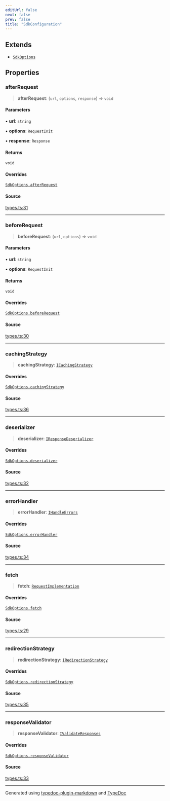 ```yaml
---
editUrl: false
next: false
prev: false
title: "SdkConfiguration"
---
```


## Extends

- [`SdkOptions`](/api/interfaces/sdkoptions/)

## Properties

### afterRequest

> **afterRequest**: (`url`, `options`, `response`) => `void`

#### Parameters

• **url**: `string`

• **options**: `RequestInit`

• **response**: `Response`

#### Returns

`void`

#### Overrides

[`SdkOptions.afterRequest`](/api/interfaces/sdkoptions/#afterrequest)

#### Source

[types.ts:31](https://github.com/fostertheweb/spotify-web-sdk/blob/9d7441b/src/types.ts#L31)

***

### beforeRequest

> **beforeRequest**: (`url`, `options`) => `void`

#### Parameters

• **url**: `string`

• **options**: `RequestInit`

#### Returns

`void`

#### Overrides

[`SdkOptions.beforeRequest`](/api/interfaces/sdkoptions/#beforerequest)

#### Source

[types.ts:30](https://github.com/fostertheweb/spotify-web-sdk/blob/9d7441b/src/types.ts#L30)

***

### cachingStrategy

> **cachingStrategy**: [`ICachingStrategy`](/api/interfaces/icachingstrategy/)

#### Overrides

[`SdkOptions.cachingStrategy`](/api/interfaces/sdkoptions/#cachingstrategy)

#### Source

[types.ts:36](https://github.com/fostertheweb/spotify-web-sdk/blob/9d7441b/src/types.ts#L36)

***

### deserializer

> **deserializer**: [`IResponseDeserializer`](/api/interfaces/iresponsedeserializer/)

#### Overrides

[`SdkOptions.deserializer`](/api/interfaces/sdkoptions/#deserializer)

#### Source

[types.ts:32](https://github.com/fostertheweb/spotify-web-sdk/blob/9d7441b/src/types.ts#L32)

***

### errorHandler

> **errorHandler**: [`IHandleErrors`](/api/interfaces/ihandleerrors/)

#### Overrides

[`SdkOptions.errorHandler`](/api/interfaces/sdkoptions/#errorhandler)

#### Source

[types.ts:34](https://github.com/fostertheweb/spotify-web-sdk/blob/9d7441b/src/types.ts#L34)

***

### fetch

> **fetch**: [`RequestImplementation`](/api/type-aliases/requestimplementation/)

#### Overrides

[`SdkOptions.fetch`](/api/interfaces/sdkoptions/#fetch)

#### Source

[types.ts:29](https://github.com/fostertheweb/spotify-web-sdk/blob/9d7441b/src/types.ts#L29)

***

### redirectionStrategy

> **redirectionStrategy**: [`IRedirectionStrategy`](/api/interfaces/iredirectionstrategy/)

#### Overrides

[`SdkOptions.redirectionStrategy`](/api/interfaces/sdkoptions/#redirectionstrategy)

#### Source

[types.ts:35](https://github.com/fostertheweb/spotify-web-sdk/blob/9d7441b/src/types.ts#L35)

***

### responseValidator

> **responseValidator**: [`IValidateResponses`](/api/interfaces/ivalidateresponses/)

#### Overrides

[`SdkOptions.responseValidator`](/api/interfaces/sdkoptions/#responsevalidator)

#### Source

[types.ts:33](https://github.com/fostertheweb/spotify-web-sdk/blob/9d7441b/src/types.ts#L33)

***

Generated using [typedoc-plugin-markdown](https://www.npmjs.com/package/typedoc-plugin-markdown) and [TypeDoc](https://typedoc.org/)
